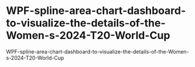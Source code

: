 # WPF-spline-area-chart-dashboard-to-visualize-the-details-of-the-Women-s-2024-T20-World-Cup
WPF-spline-area-chart-dashboard-to-visualize-the-details-of-the-Women-s-2024-T20-World-Cup
